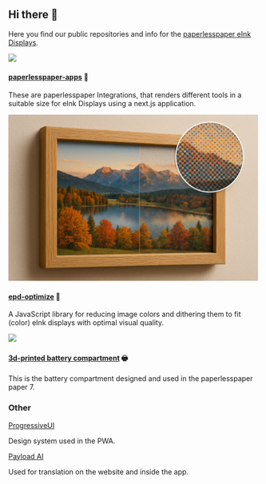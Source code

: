 ## Hi there 👋

Here you find our public repositories and info for the [paperlesspaper eInk Displays](https://paperlesspaper.de/en).

<img src="https://paperlesspaper.de/_next/image?url=https%3A%2F%2Fres.cloudinary.com%2Fwirewire%2Fimage%2Fupload%2FIMG_3151-Bearbeitet.jpg.jpg&w=2048&h=700&q=75" style="width: 500px;" />

#### [paperlesspaper-apps](https://github.com/paperlesspaper/paperlesspaper-apps) 🍿

These are paperlesspaper Integrations, that renders different tools in a suitable size for eInk Displays using a next.js application.

<img src="https://raw.githubusercontent.com/Utzel-Butzel/epdoptimize/refs/heads/main/intro-image.jpg" style="width: 500px" />

#### [epd-optimize](https://github.com/Utzel-Butzel/epdoptimize) 🌈

A JavaScript library for reducing image colors and dithering them to fit (color) eInk displays with optimal visual quality.

<img src="https://makerworld.bblmw.com/makerworld/model/US31f5710b4374d3/design/2025-08-04_75bad575f15e2.jpg?x-oss-process=image/resize,w_1000/format,webp" style="width: 500px" />

#### [3d-printed battery compartment](https://makerworld.com/de/models/1668788-paper-7-battery-compartment) 🖶

This is the battery compartment designed and used in the paperlesspaper paper 7.

### Other

[ProgressiveUI](https://github.com/Polyxo/pui)

Design system used in the PWA.

[Payload AI](https://github.com/wirewirewirewire/payload-ai)

Used for translation on the website and inside the app.
